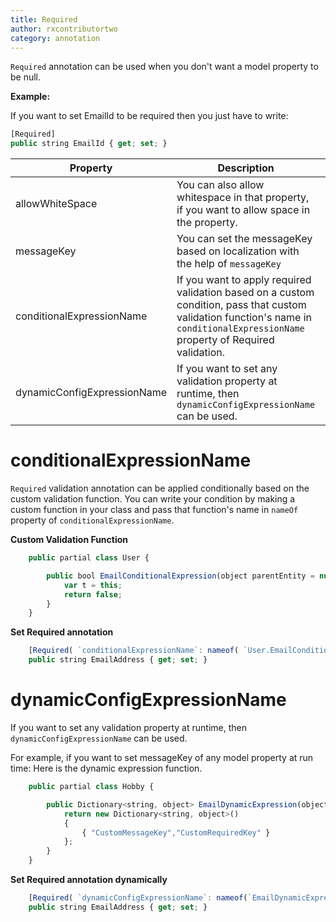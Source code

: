 ```yaml
---
title: Required
author: rxcontributortwo
category: annotation
---
```


`Required` annotation can be used when you don't want a model property to be null. 

**Example:**

If you want to set EmailId to be required then you just have to write:

```js
[Required]
public string EmailId { get; set; }
```

| Property | Description | Syntax |
| ----------- | ----------- | ----------- |
| allowWhiteSpace | You can also allow whitespace in that property, if you want to allow space in the property. | [Required(`allowWhiteSpace`: true)] |
| messageKey | You can set the messageKey based on localization with the help of `messageKey` | [Required(`messageKey`: "requiredMessageKey" )] |
| conditionalExpressionName | If you want to apply required validation based on a custom condition, pass that custom validation function's name in `conditionalExpressionName` property of Required validation. | [Required(`conditionalExpressionName`:nameof(`User.EmailConditionalExpression`))] |
| dynamicConfigExpressionName | If you want to set any validation property at runtime, then `dynamicConfigExpressionName` can be used. | [Required(`dynamicConfigExpressionName`:nameof(`EmailDynamicExpression`))] |

# conditionalExpressionName

`Required` validation annotation can be applied conditionally based on the custom validation function. You can write your condition by making a custom function in your class and pass that function's name in `nameOf` property of `conditionalExpressionName`. 

**Custom Validation Function**

```js
    public partial class User {

        public bool EmailConditionalExpression(object parentEntity = null) {
            var t = this;
            return false;
        }
    }
```
**Set Required annotation**

```js
    [Required( `conditionalExpressionName`: nameof( `User.EmailConditionalExpression` ))]
    public string EmailAddress { get; set; }
```

# dynamicConfigExpressionName

If you want to set any validation property at runtime, then `dynamicConfigExpressionName` can be used. 

For example, if you want to set messageKey of any model property at run time:
Here is the dynamic expression function.

```js
    public partial class Hobby {

        public Dictionary<string, object> EmailDynamicExpression(object parentEntity = null) {
            return new Dictionary<string, object>()
            {
                { "CustomMessageKey","CustomRequiredKey" }
            };
        }
    }

```
**Set Required annotation dynamically**

```js
    [Required( `dynamicConfigExpressionName`: nameof(`EmailDynamicExpression`))]
    public string EmailAddress { get; set; }
```
